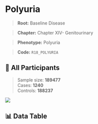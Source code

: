 # Polyuria

> **Root:** Baseline Disease  

> **Chapter:** Chapter XIV- Genitourinary  

> **Phenotype:** Polyuria  

> **Code:** `R18_POLYURIA`

## 🧪 All Participants  
> Sample size: **189477**  
> Cases: **1240**  
> Controls: **188237**
<img src="/Sensitive/Figures/ALL/Baseline/R18_POLYURIA.png"/>

## 📊 Data Table
<CsvTableMRF src="/Sensitive/Data/ALL/Baseline/LG_R18_POLYURIA.csv"/>

